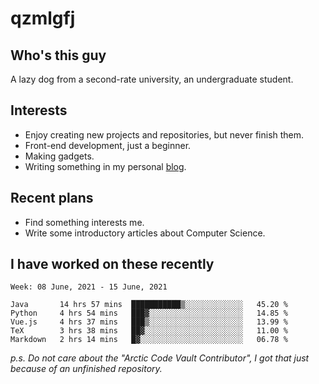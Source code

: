 # qzmlgfj

## Who's this guy

A lazy dog from a second-rate university, an undergraduate student.

## Interests

* Enjoy creating new projects and repositories, but never finish them.
* Front-end development, just a beginner.
* Making gadgets.
* Writing something in my personal [blog](https://qzmlgfj.ml/blog).

## Recent plans

* Find something interests me.
* Write some introductory articles about Computer Science.

<!--
* Try to develop a website for [Anime4KCPP](https://github.com/TianZerL/Anime4KCPP).
* Develop a Markdown renderer which user can customize its css, of course it is GUI-based.~~(If I could finish  it before getting bored)~~
* Work with my [teammates](https://github.com/SWJTU-Lazy-Dogs).
* Find something interests me, as a hobby after finishing my ~~boring~~ homework.
-->

## I have worked on these recently

<!--START_SECTION:waka-->
```text
Week: 08 June, 2021 - 15 June, 2021

Java       14 hrs 57 mins  ███████████▒░░░░░░░░░░░░░   45.20 % 
Python     4 hrs 54 mins   ███▓░░░░░░░░░░░░░░░░░░░░░   14.85 % 
Vue.js     4 hrs 37 mins   ███▒░░░░░░░░░░░░░░░░░░░░░   13.99 % 
TeX        3 hrs 38 mins   ██▓░░░░░░░░░░░░░░░░░░░░░░   11.00 % 
Markdown   2 hrs 14 mins   █▓░░░░░░░░░░░░░░░░░░░░░░░   06.78 % 
```
<!--END_SECTION:waka-->

*p.s.  Do not care about the "Arctic Code Vault Contributor", I got that just because of an unfinished repository.*

<!--
**qzmlgfj/qzmlgfj** is a ✨ _special_ ✨ repository because its `README.md` (this file) appears on your GitHub profile.

Here are some ideas to get you started:

- 🔭 I’m currently working on ...
- 🌱 I’m currently learning ...
- 👯 I’m looking to collaborate on ...
- 🤔 I’m looking for help with ...
- 💬 Ask me about ...
- 📫 How to reach me: ...
- 😄 Pronouns: ...
- ⚡ Fun fact: ...
-->
